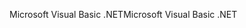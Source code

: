 <span data-ttu-id="bac3f-101">Microsoft Visual Basic .NET</span><span class="sxs-lookup"><span data-stu-id="bac3f-101">Microsoft Visual Basic .NET</span></span>